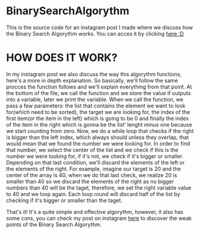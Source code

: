 # BinarySearchAlgorythm
This is the source code for an instagram post I made where we discuss how the Binary Search Algorythm works. You can acces it by clicking [here :D](https://www.instagram.com/p/CEmW6CzF_gO/)

# HOW DOES IT WORK?
In my instagram post we also discuss the way this algorythm functions, here's a more in depth explanation. So basically, we'll follow the same procces the function follows and we'll explain everything from that point. At the bottom of the file, we call the function and we store the value if outputs into a variable, later we print the variable. When we call the function, we pass a few parameters: the list that contains the element we want to look for(which need to be sorted), the target we are looking for, the index of the first item(or the item in the left) which is going to be 0 and finally the index of the item in the right which is gonna be the list' lenght minus one because we start counting from zero.
Now, we do a while loop that checks if the right is bigger than the left index, which always should unless they overlap, that would mean that we found the number we were looking for. In order to find that number, we select the center of the list and we check if this is the number we were looking for, if it's not, we check if it's bigger or smaller. Depending on that last condition, we'll discard the elements of the left or the elements of the right. For example, imagine our target is 20 and the center of the array is 40, when we do that last check, we realize 20 is smaller than 40 so we discard the elements of the right as no bigger numbers than 40 will be the taget, therefore, we set the right variable value to 40 and we loop again. Each loop round will discard half of the list by checking if it's bigger or smaller than the taget.

That's it! It's a quite simple and effective algorythm, however, it also has some cons, you can check my post on instagram [here](https://www.instagram.com/p/CEmW6CzF_gO/) to discover the weak points of the Binary Search Algorythm.
